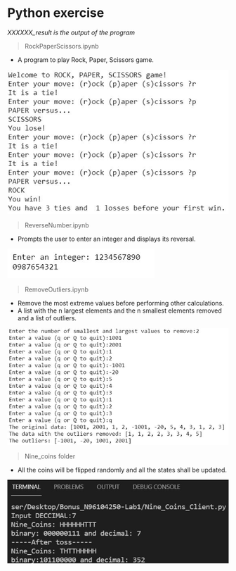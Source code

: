 # Python exercise

*XXXXXX_result is the output of the program*

> RockPaperScissors.ipynb 
* A program to play Rock, Paper, Scissors game.

![image](https://github.com/Wendy-Hsueh/N96104250_HSUEH-WAN-TING_lab1/blob/main/RockPaperScissors_result.JPG)

> ReverseNumber.ipynb 
* Prompts the user to enter an integer and displays its reversal.

![image](https://github.com/Wendy-Hsueh/N96104250_HSUEH-WAN-TING_lab1/blob/main/ReverseNumber_result.JPG)

> RemoveOutliers.ipynb 
* Remove the most extreme values before performing other calculations.
* A list with the n largest elements and the n smallest elements removed and a list of outliers.

![image](https://github.com/Wendy-Hsueh/N96104250_HSUEH-WAN-TING_lab1/blob/main/RemoveOutliers_result.JPG)

> Nine_coins folder
* All the coins will be flipped randomly and all the states shall be updated.

![image](https://github.com/Wendy-Hsueh/N96104250_HSUEH-WAN-TING_lab1/blob/main/Nine_coins/nine_coins_result.JPG)
